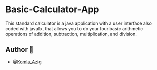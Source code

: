 # Basic-Calculator-App
This standard calculator is a java application with a user interface also coded with javafx, that allows you to do your four basic arithmetic operations of addition, subtraction, multiplication, and division.

## Author 👋

- [@Komla_Azig](https://github.com/Lucdelome)

